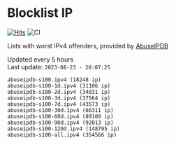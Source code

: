 # Blocklist IP

[![Hits](https://hits.seeyoufarm.com/api/count/incr/badge.svg?url=https%3A%2F%2Fgithub.com%2Fborestad%2Fblocklist-ip%2F&count_bg=%2379C83D&title_bg=%23555555&icon=&icon_color=%23E7E7E7&title=hits&edge_flat=false)](https://hits.seeyoufarm.com)  ![CI](https://img.shields.io/github/workflow/status/borestad/blocklist-ip/CI?style=flat-square)

Lists with worst IPv4 offenders, provided by [AbuseIPDB](https://www.abuseipdb.com/)

<!-- FOOTER-PLACEHOLDER -->
Updated every 5 hours<br>
Last update: `2023-08-23 - 20:07:25`
```
abuseipdb-s100.ipv4 (18248 ip)
abuseipdb-s100-1d.ipv4 (31106 ip)
abuseipdb-s100-2d.ipv4 (34831 ip)
abuseipdb-s100-3d.ipv4 (37564 ip)
abuseipdb-s100-7d.ipv4 (43573 ip)
abuseipdb-s100-30d.ipv4 (66311 ip)
abuseipdb-s100-60d.ipv4 (89109 ip)
abuseipdb-s100-90d.ipv4 (92013 ip)
abuseipdb-s100-120d.ipv4 (148795 ip)
abuseipdb-s100-all.ipv4 (354566 ip)
```
